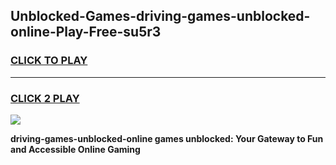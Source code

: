 
## Unblocked-Games-driving-games-unblocked-online-Play-Free-su5r3
<h3>
<a href="https://premium76.site?title=driving-games-unblocked-online&ref=17A">CLICK TO PLAY</a></h3>
<hr>

<h3>
<a href="https://premium76.site?title=driving-games-unblocked-online&ref=17A">CLICK 2 PLAY</a>
  
</h3>

<a href="https://premium76.site?title=driving-games-unblocked-online&ref=17A"><img src="https://clearcache.store/games.png"></a>


**driving-games-unblocked-online games unblocked: Your Gateway to Fun and Accessible Online Gaming**
